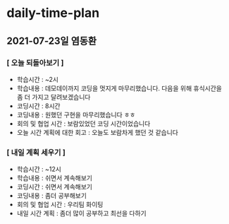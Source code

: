 # daily-time-plan
## 2021-07-23일 염동환

### [ 오늘 되돌아보기 ]

* 학습시간 :  ~2시
* 학습내용 : 데모데이까지 코딩을 멋지게 마무리했습니다. 다음을 위해 휴식시간을 좀 더 가지고 달려보겠습니다
* 코딩시간 : 8시간
* 코딩내용 : 원했던 구현을 마무리했습니다 ㅎㅎ
* 회의 및 협업 시간 : 보람있었던 코딩 시간이었습니다
* 오늘 시간 계획에 대한 회고 : 오늘도 보람차게 했던 것 같습니다



### [ 내일 계획 세우기 ]

* 학습시간 :  ~12시
* 학습내용 : 쉬면서 계속해보기
* 코딩시간 : 쉬면서 계속해보기
* 코딩내용 : 좀더 공부해보기
* 회의 및 협업 시간 : 우리팀 화이팅
* 내일 시간 계획 : 좀더 많이 공부하고 최선을 다하기
